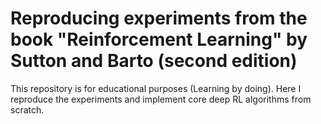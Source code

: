 # Reproducing experiments from the book "Reinforcement Learning" by Sutton and Barto (second edition)

This repository is for educational purposes (Learning by doing).
Here I reproduce the experiments and implement core deep RL algorithms from scratch.
